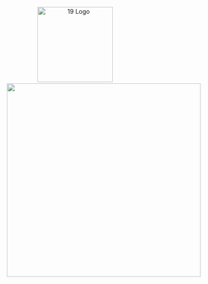 
<p align="center">
  <img src="https://land.campus19.be/wp-content/uploads/2024/08/cropped-Design-sans-titre-26.png" alt="19 Logo" width="175" />
  &nbsp;&nbsp;&nbsp;&nbsp;&nbsp;&nbsp;&nbsp;&nbsp;&nbsp;&nbsp;&nbsp;&nbsp;&nbsp;&nbsp;&nbsp;&nbsp;&nbsp;&nbsp;&nbsp;&nbsp;
  <img src="https://leetcard.jacoblin.cool/jacoblincool?ext=activity" width="450" style="margin-left: 50px;"/>
</p>



